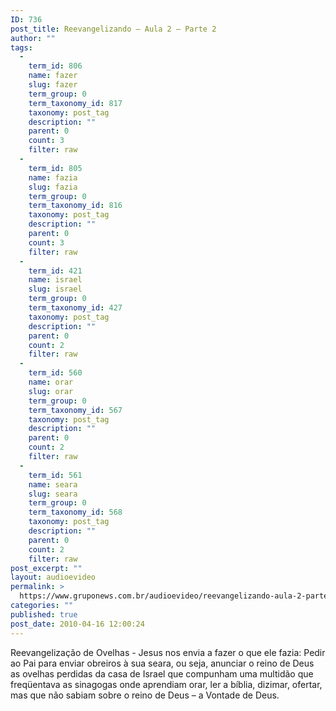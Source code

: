 ```yaml
---
ID: 736
post_title: Reevangelizando – Aula 2 – Parte 2
author: ""
tags:
  - 
    term_id: 806
    name: fazer
    slug: fazer
    term_group: 0
    term_taxonomy_id: 817
    taxonomy: post_tag
    description: ""
    parent: 0
    count: 3
    filter: raw
  - 
    term_id: 805
    name: fazia
    slug: fazia
    term_group: 0
    term_taxonomy_id: 816
    taxonomy: post_tag
    description: ""
    parent: 0
    count: 3
    filter: raw
  - 
    term_id: 421
    name: israel
    slug: israel
    term_group: 0
    term_taxonomy_id: 427
    taxonomy: post_tag
    description: ""
    parent: 0
    count: 2
    filter: raw
  - 
    term_id: 560
    name: orar
    slug: orar
    term_group: 0
    term_taxonomy_id: 567
    taxonomy: post_tag
    description: ""
    parent: 0
    count: 2
    filter: raw
  - 
    term_id: 561
    name: seara
    slug: seara
    term_group: 0
    term_taxonomy_id: 568
    taxonomy: post_tag
    description: ""
    parent: 0
    count: 2
    filter: raw
post_excerpt: ""
layout: audioevideo
permalink: >
  https://www.gruponews.com.br/audioevideo/reevangelizando-aula-2-parte-2
categories: ""
published: true
post_date: 2010-04-16 12:00:24
---
```

Reevangelização de Ovelhas - Jesus nos envia a fazer o que ele fazia: Pedir ao Pai para enviar obreiros à sua seara, ou seja, anunciar o reino de Deus as ovelhas perdidas da casa de Israel que compunham uma multidão que freqüentava as sinagogas onde aprendiam orar, ler a bíblia, dizimar, ofertar, mas que não sabiam sobre o reino de Deus – a Vontade de Deus.